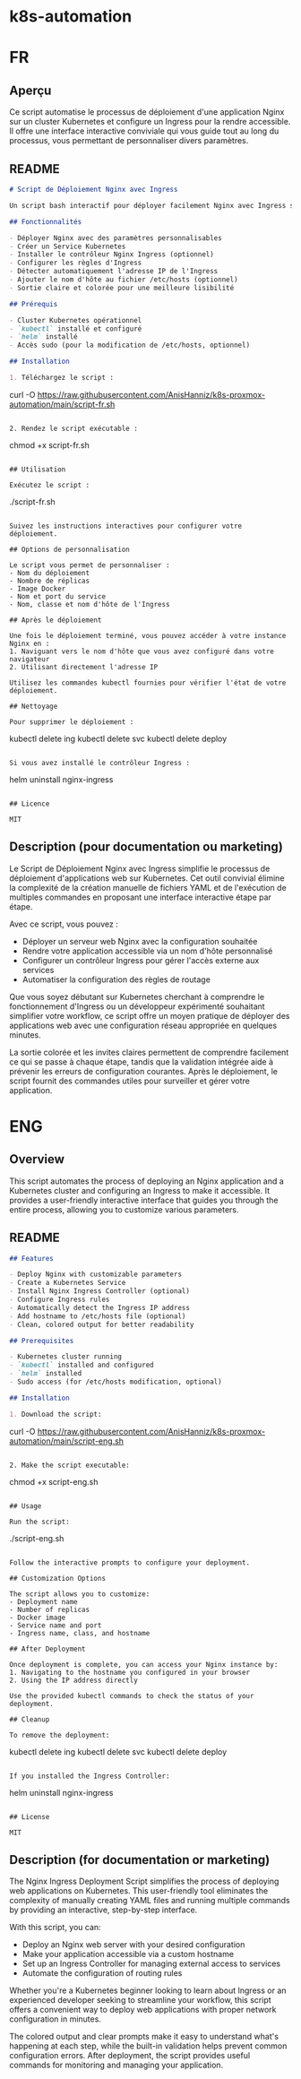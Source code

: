 # k8s-automation
# FR

## Aperçu

Ce script automatise le processus de déploiement d'une application Nginx sur un cluster Kubernetes et configure un Ingress pour la rendre accessible. Il offre une interface interactive conviviale qui vous guide tout au long du processus, vous permettant de personnaliser divers paramètres.

## README

```markdown
# Script de Déploiement Nginx avec Ingress

Un script bash interactif pour déployer facilement Nginx avec Ingress sur Kubernetes.

## Fonctionnalités

- Déployer Nginx avec des paramètres personnalisables
- Créer un Service Kubernetes
- Installer le contrôleur Nginx Ingress (optionnel)
- Configurer les règles d'Ingress
- Détecter automatiquement l'adresse IP de l'Ingress
- Ajouter le nom d'hôte au fichier /etc/hosts (optionnel)
- Sortie claire et colorée pour une meilleure lisibilité

## Prérequis

- Cluster Kubernetes opérationnel
- `kubectl` installé et configuré
- `helm` installé
- Accès sudo (pour la modification de /etc/hosts, optionnel)

## Installation

1. Téléchargez le script :
   ```
   curl -O https://raw.githubusercontent.com/AnisHanniz/k8s-proxmox-automation/main/script-fr.sh
   ```

2. Rendez le script exécutable :
   ```
   chmod +x script-fr.sh
   ```

## Utilisation

Exécutez le script :
```
./script-fr.sh
```

Suivez les instructions interactives pour configurer votre déploiement.

## Options de personnalisation

Le script vous permet de personnaliser :
- Nom du déploiement
- Nombre de réplicas
- Image Docker
- Nom et port du service
- Nom, classe et nom d'hôte de l'Ingress

## Après le déploiement

Une fois le déploiement terminé, vous pouvez accéder à votre instance Nginx en :
1. Naviguant vers le nom d'hôte que vous avez configuré dans votre navigateur
2. Utilisant directement l'adresse IP

Utilisez les commandes kubectl fournies pour vérifier l'état de votre déploiement.

## Nettoyage

Pour supprimer le déploiement :
```
kubectl delete ing <nom-ingress>
kubectl delete svc <nom-service>
kubectl delete deploy <nom-deploiement>
```

Si vous avez installé le contrôleur Ingress :
```
helm uninstall nginx-ingress
```

## Licence

MIT
```

## Description (pour documentation ou marketing)

Le Script de Déploiement Nginx avec Ingress simplifie le processus de déploiement d'applications web sur Kubernetes. Cet outil convivial élimine la complexité de la création manuelle de fichiers YAML et de l'exécution de multiples commandes en proposant une interface interactive étape par étape.

Avec ce script, vous pouvez :
- Déployer un serveur web Nginx avec la configuration souhaitée
- Rendre votre application accessible via un nom d'hôte personnalisé
- Configurer un contrôleur Ingress pour gérer l'accès externe aux services
- Automatiser la configuration des règles de routage

Que vous soyez débutant sur Kubernetes cherchant à comprendre le fonctionnement d'Ingress ou un développeur expérimenté souhaitant simplifier votre workflow, ce script offre un moyen pratique de déployer des applications web avec une configuration réseau appropriée en quelques minutes.

La sortie colorée et les invites claires permettent de comprendre facilement ce qui se passe à chaque étape, tandis que la validation intégrée aide à prévenir les erreurs de configuration courantes. Après le déploiement, le script fournit des commandes utiles pour surveiller et gérer votre application.


# ENG
## Overview

This script automates the process of deploying an Nginx application and a Kubernetes cluster and configuring an Ingress to make it accessible. It provides a user-friendly interactive interface that guides you through the entire process, allowing you to customize various parameters.

## README

```markdown
## Features

- Deploy Nginx with customizable parameters
- Create a Kubernetes Service
- Install Nginx Ingress Controller (optional)
- Configure Ingress rules
- Automatically detect the Ingress IP address
- Add hostname to /etc/hosts file (optional)
- Clean, colored output for better readability

## Prerequisites

- Kubernetes cluster running
- `kubectl` installed and configured
- `helm` installed
- Sudo access (for /etc/hosts modification, optional)

## Installation

1. Download the script:
   ```
   curl -O https://raw.githubusercontent.com/AnisHanniz/k8s-proxmox-automation/main/script-eng.sh
   ```

2. Make the script executable:
   ```
   chmod +x script-eng.sh
   ```

## Usage

Run the script:
```
./script-eng.sh
```

Follow the interactive prompts to configure your deployment.

## Customization Options

The script allows you to customize:
- Deployment name
- Number of replicas
- Docker image
- Service name and port
- Ingress name, class, and hostname

## After Deployment

Once deployment is complete, you can access your Nginx instance by:
1. Navigating to the hostname you configured in your browser
2. Using the IP address directly

Use the provided kubectl commands to check the status of your deployment.

## Cleanup

To remove the deployment:
```
kubectl delete ing <ingress-name>
kubectl delete svc <service-name>
kubectl delete deploy <deployment-name>
```

If you installed the Ingress Controller:
```
helm uninstall nginx-ingress
```

## License

MIT
```

## Description (for documentation or marketing)

The Nginx Ingress Deployment Script simplifies the process of deploying web applications on Kubernetes. This user-friendly tool eliminates the complexity of manually creating YAML files and running multiple commands by providing an interactive, step-by-step interface.

With this script, you can:
- Deploy an Nginx web server with your desired configuration
- Make your application accessible via a custom hostname
- Set up an Ingress Controller for managing external access to services
- Automate the configuration of routing rules

Whether you're a Kubernetes beginner looking to learn about Ingress or an experienced developer seeking to streamline your workflow, this script offers a convenient way to deploy web applications with proper network configuration in minutes.

The colored output and clear prompts make it easy to understand what's happening at each step, while the built-in validation helps prevent common configuration errors. After deployment, the script provides useful commands for monitoring and managing your application.

